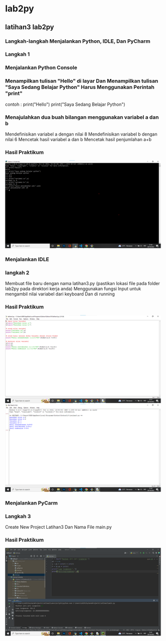 # lab2py
## latihan3 lab2py

### Langkah-langkah Menjalankan Python, IDLE, Dan PyCharm
### Langkah 1 
### Menjalankan Python Console 
### Menampilkan tulisan "Hello" di layar Dan Menampilkan tulisan "Saya Sedang Belajar Python" Harus Menggunakan Perintah "print"
contoh : 
print("Hello")
print("Saya Sedang Belajar Python")
### Menajulahkan dua buah bilangan menggunakan variabel a dan b
Mendefinisikan variabel a dengan nilai 8
Mendefinisikan variabel b dengan nilai 6
Mencetak hasil variabel a dan b
Mencetak hasil penjumlahan a+b
### Hasil Praktikum
![Gambar 1](screenshot/ss1.png)
### Menjalankan IDLE
### langkah 2
Membuat file baru dengan nama latihan3.py (pastikan lokasi file pada folder lab2py pada direktori kerja anda)
Menggunakan fungsi Input untuk mengambil nilai variabel dari keyboard
Dan di running
### Hasil Praktikum
![Gambar 2](screenshot/ss2.png)
![Gambar 3](screenshot/hasilss2.png)
### Menjalankan PyCarm
### Langkah 3
Create New Project
Latihan3
Dan Nama File main.py
### Hasil Praktikum
![Gambar 4](screenshot/ss3.png)